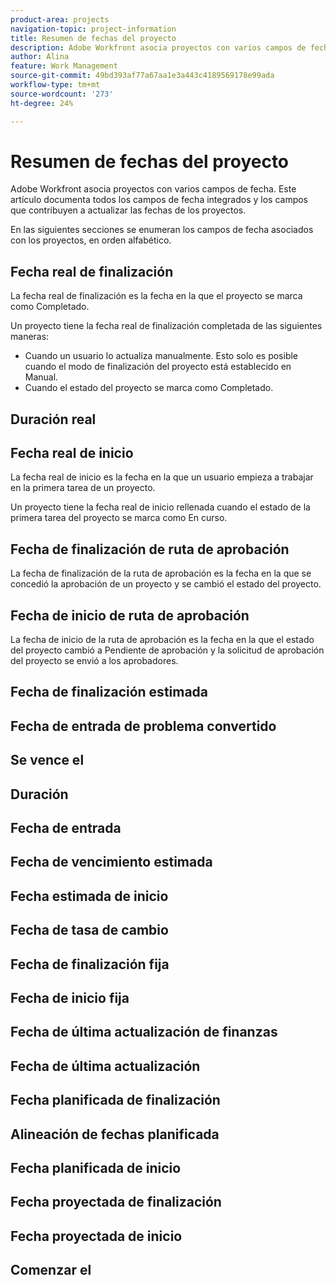 ```yaml
---
product-area: projects
navigation-topic: project-information
title: Resumen de fechas del proyecto
description: Adobe Workfront asocia proyectos con varios campos de fecha. Este artículo documenta todos los campos de fecha integrados para proyectos.
author: Alina
feature: Work Management
source-git-commit: 49bd393af77a67aa1e3a443c4189569178e99ada
workflow-type: tm+mt
source-wordcount: '273'
ht-degree: 24%

---
```



<!--add to TOC and miniTOC-->

# Resumen de fechas del proyecto

Adobe Workfront asocia proyectos con varios campos de fecha. Este artículo documenta todos los campos de fecha integrados y los campos que contribuyen a actualizar las fechas de los proyectos.

En las siguientes secciones se enumeran los campos de fecha asociados con los proyectos, en orden alfabético.

## Fecha real de finalización

La fecha real de finalización es la fecha en la que el proyecto se marca como Completado.

Un proyecto tiene la fecha real de finalización completada de las siguientes maneras:

* Cuando un usuario lo actualiza manualmente. Esto solo es posible cuando el modo de finalización del proyecto está establecido en Manual.
* Cuando el estado del proyecto se marca como Completado.

## Duración real

## Fecha real de inicio

La fecha real de inicio es la fecha en la que un usuario empieza a trabajar en la primera tarea de un proyecto.

Un proyecto tiene la fecha real de inicio rellenada cuando el estado de la primera tarea del proyecto se marca como En curso.

## Fecha de finalización de ruta de aprobación

La fecha de finalización de la ruta de aprobación es la fecha en la que se concedió la aprobación de un proyecto y se cambió el estado del proyecto.

## Fecha de inicio de ruta de aprobación

La fecha de inicio de la ruta de aprobación es la fecha en la que el estado del proyecto cambió a Pendiente de aprobación y la solicitud de aprobación del proyecto se envió a los aprobadores.

## Fecha de finalización estimada

## Fecha de entrada de problema convertido

## Se vence el

## Duración

## Fecha de entrada

## Fecha de vencimiento estimada

## Fecha estimada de inicio

## Fecha de tasa de cambio

## Fecha de finalización fija

## Fecha de inicio fija

## Fecha de última actualización de finanzas

## Fecha de última actualización

## Fecha planificada de finalización

## Alineación de fechas planificada

## Fecha planificada de inicio

## Fecha proyectada de finalización

## Fecha proyectada de inicio

## Comenzar el





